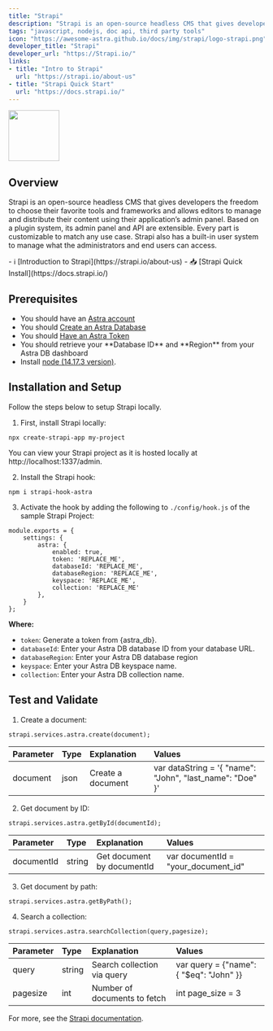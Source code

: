 ```yaml
---
title: "Strapi"
description: "Strapi is an open-source headless CMS that gives developers the freedom to choose their favorite tools and frameworks and allows editors to manage and distribute their content using their application’s admin panel."
tags: "javascript, nodejs, doc api, third party tools"
icon: "https://awesome-astra.github.io/docs/img/strapi/logo-strapi.png"
developer_title: "Strapi"
developer_url: "https://Strapi.io/"
links:
- title: "Intro to Strapi"
  url: "https://strapi.io/about-us"
- title: "Strapi Quick Start"
  url: "https://docs.strapi.io/"
---
```


<div class="nosurface" markdown="1">

<img src="https://awesome-astra.github.io/docs/img/strapi/logo-strapi.png" height="100px" />
</div>

## Overview

Strapi is an open-source headless CMS that gives developers the freedom to choose their favorite tools and frameworks and allows editors to manage and distribute their content using their application’s admin panel. Based on a plugin system, its admin panel and API are extensible. Every part is customizable to match any use case. Strapi also has a built-in user system to manage what the administrators and end users can access.

<div class="nosurface" markdown="1">
- ℹ️ [Introduction to Strapi](https://strapi.io/about-us)
- 📥 [Strapi Quick Install](https://docs.strapi.io/)
</div>

## Prerequisites

<ul class="prerequisites">
   <li class="nosurface">You should have an <a href="https://astra.dev/3B7HcYo">Astra account</a></li>
   <li class="nosurface">You should <a href="https://awesome-astra.github.io/docs/pages/astra/create-instance/">Create an Astra Database</a></li>
   <li class="nosurface">You should <a href="https://awesome-astra.github.io/docs/pages/astra/create-token/">Have an Astra Token</a></li>
   <li>You should retrieve your **Database ID** and **Region** from your Astra DB dashboard</li>
   <li>Install <a href="https://nodejs.org/en/">node (14.17.3 version)</a>.</li>
</ul>

## Installation and Setup
Follow the steps below to setup Strapi locally.

1. First, install Strapi locally: 
```
npx create-strapi-app my-project
```
You can view your Strapi project as it is hosted locally at http://localhost:1337/admin.

2. Install the Strapi hook:
```
npm i strapi-hook-astra
```

3. Activate the hook by adding the following to `./config/hook.js` of the sample Strapi Project:
```
module.exports = {
    settings: {
        astra: {
            enabled: true,
            token: 'REPLACE_ME',
            databaseId: 'REPLACE_ME',
            databaseRegion: 'REPLACE_ME',
            keyspace: 'REPLACE_ME',
            collection: 'REPLACE_ME'
        },
    }
};
```
**Where:**
- `token`: Generate a token from {astra_db}.
- `databaseId`: Enter your Astra DB database ID from your database URL.
- `databaseRegion`: Enter your Astra DB database region
- `keyspace`: Enter your Astra DB keyspace name.
- `collection`: Enter your Astra DB collection name.

## Test and Validate

1. Create a document:
```
strapi.services.astra.create(document);
```
|Parameter|Type|Explanation|Values|
|:---|:---|:---|:---|
|document|json|Create a document|var dataString = '{ "name": "John", "last_name": "Doe" }'|

2. Get document by ID:
```
strapi.services.astra.getById(documentId);
```
|Parameter|Type|Explanation|Values|
|:---|:---|:---|:---|
|documentId|string|Get document by documentId|var documentId = "your_document_id"|

3. Get document by path:
```
strapi.services.astra.getByPath();
```

4. Search a collection:
```
strapi.services.astra.searchCollection(query,pagesize);
```
|Parameter|Type|Explanation|Values|
|:---|:---|:---|:---|
|query|string|Search collection via query|var query = {"name": { "$eq": "John" }}|
|pagesize|int|Number of documents to fetch|int page_size = 3|


For more, see the [Strapi documentation](https://strapi.io/documentation/developer-docs/latest/getting-started/introduction.html).